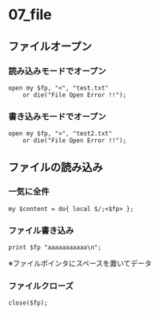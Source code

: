 07_file
==========

## ファイルオープン
### 読み込みモードでオープン
```
open my $fp, "<", "test.txt"
    or die("File Open Error !!");
```

### 書き込みモードでオープン
```
open my $fp, ">", "test2.txt"
    or die("File Open Error !!");
```


## ファイルの読み込み
### 一気に全件
```
my $content = do{ local $/;<$fp> };
```

### ファイル書き込み
```
print $fp "aaaaaaaaaaa\n";
```
※ファイルポインタにスペースを置いてデータ

### ファイルクローズ
```
close($fp);
```

